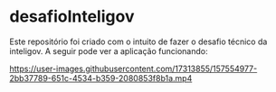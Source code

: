 # desafioInteligov
Este repositório foi criado com o intuito de fazer o desafio técnico da inteligov.
A seguir pode ver a aplicação funcionando:

https://user-images.githubusercontent.com/17313855/157554977-2bb37789-651c-4534-b359-2080853f8b1a.mp4



